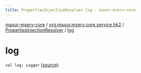 ```yaml
---
title: PropertiesInjectionResolver.log - maxur-mserv-core
---
```


[maxur-mserv-core](../../index.html) / [org.maxur.mserv.core.service.hk2](../index.html) / [PropertiesInjectionResolver](index.html) / [log](.)

# log

`val log: Logger` [(source)](https://github.com/myunusov/maxur-mserv/tree/master/maxur-mserv-core/src/main/kotlin/org/maxur/mserv/core/service/hk2/PropertiesInjectionResolver.kt#L26)